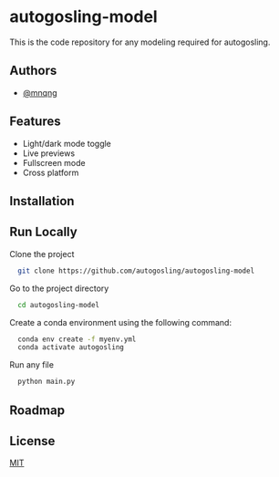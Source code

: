 
# autogosling-model

This is the code repository for any modeling required for autogosling.


## Authors

- [@mnqng](https://www.github.com/mnqng)


## Features

- Light/dark mode toggle
- Live previews
- Fullscreen mode
- Cross platform


## Installation

    
## Run Locally

Clone the project

```bash
  git clone https://github.com/autogosling/autogosling-model
```

Go to the project directory

```bash
  cd autogosling-model
```

Create a conda environment using the following command:

```bash
  conda env create -f myenv.yml
  conda activate autogosling
```

Run any file

```bash
  python main.py
```


## Roadmap


## License

[MIT](https://choosealicense.com/licenses/mit/)

